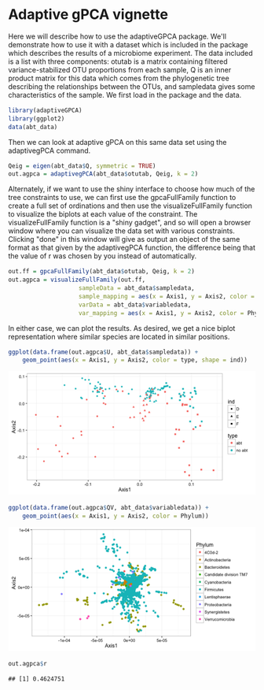 # Adaptive gPCA vignette

Here we will describe how to use the adaptiveGPCA package. We'll
demonstrate how to use it with a dataset which is included in the
package which describes the results of a microbiome experiment.  The
data included is a list with three components: otutab is a matrix
containing filtered variance-stabilized OTU proportions from each
sample, Q is an inner product matrix for this data which comes from
the phylogenetic tree describing the relationships between the OTUs,
and sampledata gives some characteristics of the sample. We first load
in the package and the data.

```r
library(adaptiveGPCA)
library(ggplot2)
data(abt_data)
```

Then we can look at adaptive gPCA on this same data set using the
adaptivegPCA command.

```r
Qeig = eigen(abt_data$Q, symmetric = TRUE)
out.agpca = adaptivegPCA(abt_data$otutab, Qeig, k = 2)
```

Alternately, if we want to use the shiny interface to choose how much
of the tree constraints to use, we can first use the gpcaFullFamily
function to create a full set of ordinations and then use the
visualizeFullFamily function to visualize the biplots at each value of
the constraint. The visualizeFullFamily function is a "shiny gadget",
and so will open a browser window where you can visualize the data set
with various constraints. Clicking "done" in this window will give as
output an object of the same format as that given by the adaptivegPCA
function, the difference being that the value of r was chosen by you
instead of automatically. 

```r
out.ff = gpcaFullFamily(abt_data$otutab, Qeig, k = 2)
out.agpca = visualizeFullFamily(out.ff,
                    sampleData = abt_data$sampledata,
                    sample_mapping = aes(x = Axis1, y = Axis2, color = condition),
                    varData = abt_data$variabledata,
                    var_mapping = aes(x = Axis1, y = Axis2, color = Phylum))
```

In either case, we can plot the results. As desired, we get a nice
biplot representation where similar species are located in similar
positions. 

```r
ggplot(data.frame(out.agpca$U, abt_data$sampledata)) +
    geom_point(aes(x = Axis1, y = Axis2, color = type, shape = ind))
```

![plot of chunk unnamed-chunk-5](figure/unnamed-chunk-5-1.png)

```r
ggplot(data.frame(out.agpca$QV, abt_data$variabledata)) +
    geom_point(aes(x = Axis1, y = Axis2, color = Phylum))
```

![plot of chunk unnamed-chunk-5](figure/unnamed-chunk-5-2.png)

```r
out.agpca$r
```

```
## [1] 0.4624751
```
